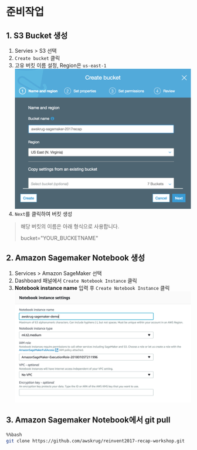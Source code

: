 # 준비작업

## 1. S3 Bucket 생성

1. Servies > S3 선택
2. `Create bucket` 클릭 
3. 고유 버킷 이름 설정, Region은 `us-east-1`
  ![Bucket](https://github.com/awskrug/reinvent2017-recap-workshop/blob/master/img/Screen%20Shot%202018-01-20%20at%203.45.44%20AM.png)
4. `Next`를 클릭하여 버킷 생성

> 해당 버킷의 이름은 아래 형식으로 사용합니다.
>
> bucket="YOUR_BUCKETNAME" 

## 2. Amazon Sagemaker Notebook 생성

1. Services > Amazon SageMaker 선택
2. Dashboard 패널에서 `Create Notebook Instance` 클릭
3. __Notebook instance name__ 입력 후 `Create Notebook Instance` 클릭
  ![Sagemaker](https://github.com/awskrug/reinvent2017-recap-workshop/blob/master/img/Screen%20Shot%202018-01-20%20at%203.49.28%20AM.png)

## 3. Amazon Sagemaker Notebook에서 git pull

```bash
%%bash
git clone https://github.com/awskrug/reinvent2017-recap-workshop.git
```

